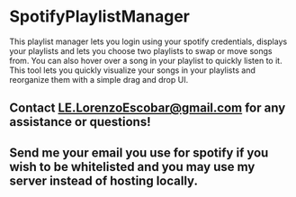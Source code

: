 # SpotifyPlaylistManager

This playlist manager lets you login using your spotify credentials, displays your playlists and lets you choose two playlists to swap or move songs from. 
You can also hover over a song in your playlist to quickly listen to it. This tool lets you quickly visualize your songs in your playlists and reorganize them with a simple drag and drop UI. 










## Contact LE.LorenzoEscobar@gmail.com for any assistance or questions! 
## Send me your email you use for spotify if you wish to be whitelisted and you may use my server instead of hosting locally.
